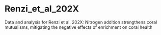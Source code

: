 # Renzi_et_al_202X
Data and analysis for Renzi et al. 202X: Nitrogen addition strengthens coral mutualisms, mitigating the negative effects of enrichment on coral health
